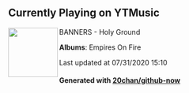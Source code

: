 ## Currently Playing on YTMusic

[<img align="left" width="100" src="https://lh3.googleusercontent.com/f7fD7vDytAT-e82XV7qfD-QseE4XrUzJOkGlgkiGIBCUWQYnKintKcmycF24utnTYqDvswVSll3XFdK7gQ">](https://music.youtube.com/channel/UCt75F1_GLecO9UJFuCP27ug)

BANNERS - Holy Ground

**Albums**: Empires On Fire

Last updated at 07/31/2020 15:10

#### Generated with [20chan/github-now](https://github.com/20chan/github-now)


<!--
**20chan/20chan** is a ✨ _special_ ✨ repository because its `README.md` (this file) appears on your GitHub profile.

Here are some ideas to get you started:

- 🔭 I’m currently working on ...
- 🌱 I’m currently learning ...
- 👯 I’m looking to collaborate on ...
- 🤔 I’m looking for help with ...
- 💬 Ask me about ...
- 📫 How to reach me: ...
- 😄 Pronouns: ...
- ⚡ Fun fact: ...
-->
